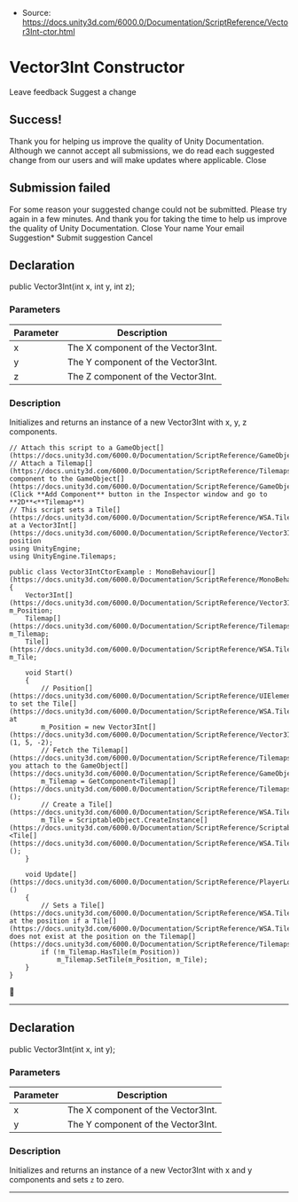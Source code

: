 * Source: https://docs.unity3d.com/6000.0/Documentation/ScriptReference/Vector3Int-ctor.html

# Vector3Int Constructor
Leave feedback
Suggest a change
## Success!
Thank you for helping us improve the quality of Unity Documentation. Although we cannot accept all submissions, we do read each suggested change from our users and will make updates where applicable.
Close
## Submission failed
For some reason your suggested change could not be submitted. Please <a>try again</a> in a few minutes. And thank you for taking the time to help us improve the quality of Unity Documentation.
Close
Your name Your email Suggestion* Submit suggestion
Cancel
## Declaration
public Vector3Int(int x, int y, int z); 
### Parameters
Parameter | Description  
---|---  
x | The X component of the Vector3Int.  
y | The Y component of the Vector3Int.  
z | The Z component of the Vector3Int.  
### Description
Initializes and returns an instance of a new Vector3Int with x, y, z components.
```
// Attach this script to a GameObject[](https://docs.unity3d.com/6000.0/Documentation/ScriptReference/GameObject.html).
// Attach a Tilemap[](https://docs.unity3d.com/6000.0/Documentation/ScriptReference/Tilemaps.Tilemap.html) component to the GameObject[](https://docs.unity3d.com/6000.0/Documentation/ScriptReference/GameObject.html) (Click **Add Component** button in the Inspector window and go to **2D**<**Tilemap**)
// This script sets a Tile[](https://docs.unity3d.com/6000.0/Documentation/ScriptReference/WSA.Tile.html) at a Vector3Int[](https://docs.unity3d.com/6000.0/Documentation/ScriptReference/Vector3Int.html) position
using UnityEngine;
using UnityEngine.Tilemaps;  
  
public class Vector3IntCtorExample : MonoBehaviour[](https://docs.unity3d.com/6000.0/Documentation/ScriptReference/MonoBehaviour.html)
{
    Vector3Int[](https://docs.unity3d.com/6000.0/Documentation/ScriptReference/Vector3Int.html) m_Position;
    Tilemap[](https://docs.unity3d.com/6000.0/Documentation/ScriptReference/Tilemaps.Tilemap.html) m_Tilemap;
    Tile[](https://docs.unity3d.com/6000.0/Documentation/ScriptReference/WSA.Tile.html) m_Tile;  
  
    void Start()
    {
        // Position[](https://docs.unity3d.com/6000.0/Documentation/ScriptReference/UIElements.Position.html) to set the Tile[](https://docs.unity3d.com/6000.0/Documentation/ScriptReference/WSA.Tile.html) at
        m_Position = new Vector3Int[](https://docs.unity3d.com/6000.0/Documentation/ScriptReference/Vector3Int.html)(1, 5, -2);
        // Fetch the Tilemap[](https://docs.unity3d.com/6000.0/Documentation/ScriptReference/Tilemaps.Tilemap.html) you attach to the GameObject[](https://docs.unity3d.com/6000.0/Documentation/ScriptReference/GameObject.html)
        m_Tilemap = GetComponent<Tilemap[](https://docs.unity3d.com/6000.0/Documentation/ScriptReference/Tilemaps.Tilemap.html)>();
        // Create a Tile[](https://docs.unity3d.com/6000.0/Documentation/ScriptReference/WSA.Tile.html)
        m_Tile = ScriptableObject.CreateInstance[](https://docs.unity3d.com/6000.0/Documentation/ScriptReference/ScriptableObject.CreateInstance.html)<Tile[](https://docs.unity3d.com/6000.0/Documentation/ScriptReference/WSA.Tile.html)>();
    }  
  
    void Update[](https://docs.unity3d.com/6000.0/Documentation/ScriptReference/PlayerLoop.Update.html)()
    {
        // Sets a Tile[](https://docs.unity3d.com/6000.0/Documentation/ScriptReference/WSA.Tile.html) at the position if a Tile[](https://docs.unity3d.com/6000.0/Documentation/ScriptReference/WSA.Tile.html) does not exist at the position on the Tilemap[](https://docs.unity3d.com/6000.0/Documentation/ScriptReference/Tilemaps.Tilemap.html)
        if (!m_Tilemap.HasTile(m_Position))
            m_Tilemap.SetTile(m_Position, m_Tile);
    }
}

```

* * *
## Declaration
public Vector3Int(int x, int y); 
### Parameters
Parameter | Description  
---|---  
x | The X component of the Vector3Int.  
y | The Y component of the Vector3Int.  
### Description
Initializes and returns an instance of a new Vector3Int with x and y components and sets `z` to zero.
* * *
